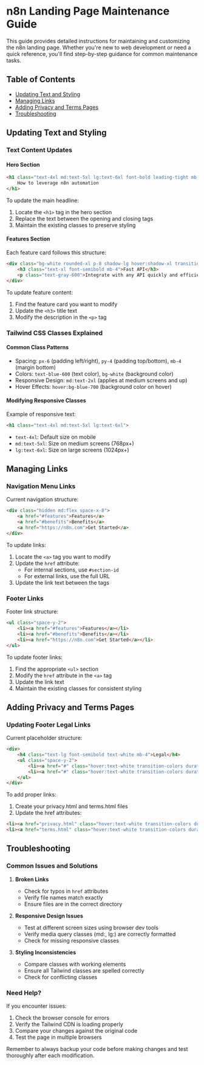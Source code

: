 # n8n Landing Page Maintenance Guide

This guide provides detailed instructions for maintaining and customizing the n8n landing page. Whether you're new to web development or need a quick reference, you'll find step-by-step guidance for common maintenance tasks.

## Table of Contents
- [Updating Text and Styling](#updating-text-and-styling)
- [Managing Links](#managing-links)
- [Adding Privacy and Terms Pages](#adding-privacy-and-terms-pages)
- [Troubleshooting](#troubleshooting)

## Updating Text and Styling

### Text Content Updates

#### Hero Section
```html
<h1 class="text-4xl md:text-5xl lg:text-6xl font-bold leading-tight mb-6">
    How to leverage n8n automation
</h1>
```
To update the main headline:
1. Locate the `<h1>` tag in the hero section
2. Replace the text between the opening and closing tags
3. Maintain the existing classes to preserve styling

#### Features Section
Each feature card follows this structure:
```html
<div class="bg-white rounded-xl p-8 shadow-lg hover:shadow-xl transition-shadow duration-300">
    <h3 class="text-xl font-semibold mb-4">Fast API</h3>
    <p class="text-gray-600">Integrate with any API quickly and efficiently...</p>
</div>
```
To update feature content:
1. Find the feature card you want to modify
2. Update the `<h3>` title text
3. Modify the description in the `<p>` tag

### Tailwind CSS Classes Explained

#### Common Class Patterns
- Spacing: `px-6` (padding left/right), `py-4` (padding top/bottom), `mb-4` (margin bottom)
- Colors: `text-blue-600` (text color), `bg-white` (background color)
- Responsive Design: `md:text-2xl` (applies at medium screens and up)
- Hover Effects: `hover:bg-blue-700` (background color on hover)

#### Modifying Responsive Classes
Example of responsive text:
```html
<h1 class="text-4xl md:text-5xl lg:text-6xl">
```
- `text-4xl`: Default size on mobile
- `md:text-5xl`: Size on medium screens (768px+)
- `lg:text-6xl`: Size on large screens (1024px+)

## Managing Links

### Navigation Menu Links
Current navigation structure:
```html
<div class="hidden md:flex space-x-8">
    <a href="#features">Features</a>
    <a href="#benefits">Benefits</a>
    <a href="https://n8n.com">Get Started</a>
</div>
```

To update links:
1. Locate the `<a>` tag you want to modify
2. Update the `href` attribute:
   - For internal sections, use `#section-id`
   - For external links, use the full URL
3. Update the link text between the tags

### Footer Links
Footer link structure:
```html
<ul class="space-y-2">
    <li><a href="#features">Features</a></li>
    <li><a href="#benefits">Benefits</a></li>
    <li><a href="https://n8n.com">Get Started</a></li>
</ul>
```

To update footer links:
1. Find the appropriate `<ul>` section
2. Modify the `href` attribute in the `<a>` tag
3. Update the link text
4. Maintain the existing classes for consistent styling

## Adding Privacy and Terms Pages

### Updating Footer Legal Links
Current placeholder structure:
```html
<div>
    <h4 class="text-lg font-semibold text-white mb-4">Legal</h4>
    <ul class="space-y-2">
        <li><a href="#" class="hover:text-white transition-colors duration-300">Privacy Policy</a></li>
        <li><a href="#" class="hover:text-white transition-colors duration-300">Terms of Service</a></li>
    </ul>
</div>
```

To add proper links:
1. Create your privacy.html and terms.html files
2. Update the href attributes:
```html
<li><a href="privacy.html" class="hover:text-white transition-colors duration-300">Privacy Policy</a></li>
<li><a href="terms.html" class="hover:text-white transition-colors duration-300">Terms of Service</a></li>
```

## Troubleshooting

### Common Issues and Solutions

1. **Broken Links**
   - Check for typos in `href` attributes
   - Verify file names match exactly
   - Ensure files are in the correct directory

2. **Responsive Design Issues**
   - Test at different screen sizes using browser dev tools
   - Verify media query classes (md:, lg:) are correctly formatted
   - Check for missing responsive classes

3. **Styling Inconsistencies**
   - Compare classes with working elements
   - Ensure all Tailwind classes are spelled correctly
   - Check for conflicting classes

### Need Help?
If you encounter issues:
1. Check the browser console for errors
2. Verify the Tailwind CDN is loading properly
3. Compare your changes against the original code
4. Test the page in multiple browsers

Remember to always backup your code before making changes and test thoroughly after each modification.